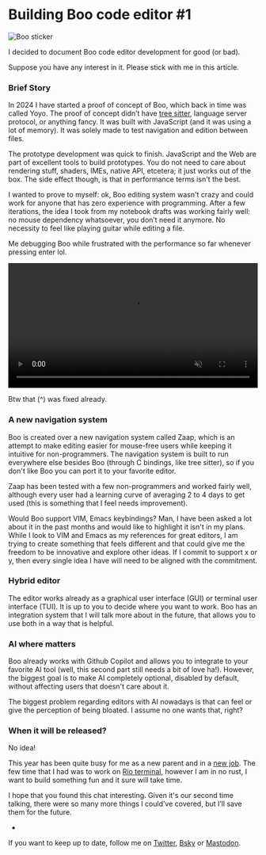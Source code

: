 # Building Boo code editor #1

![Boo sticker](https://raphamorim.io/assets/images/posts/boo-sticker.png)

I decided to document Boo code editor development for good (or bad).

Suppose you have any interest in it. Please stick with me in this article.

### Brief Story

In 2024 I have started a proof of concept of Boo, which back in time was called Yoyo. The proof of concept didn’t have [tree sitter](https://tree-sitter.github.io/tree-sitter/), language server protocol, or anything fancy. It was built with JavaScript (and it was using a lot of memory). It was solely made to test navigation and edition between files.

The prototype development was quick to finish. JavaScript and the Web are part of excellent tools to build prototypes. You do not need to care about rendering stuff, shaders, IMEs, native API, etcetera; it just works out of the box. The side effect though, is that in performance terms isn't the best.

I wanted to prove to myself: ok, Boo editing system wasn't crazy and could work for anyone that has zero experience with programming. After a few iterations, the idea I took from my notebook drafts was working fairly well: no mouse dependency whatsoever, you don’t need it anymore. No necessity to feel like playing guitar while editing a file.

Me debugging Boo while frustrated with the performance so far whenever pressing enter lol.

<video autoplay loop playsinline muted style="width: 100%">
  <source src="https://raphamorim.io/assets/videos/boo-quick-demo.webm" type="video/webm" />
</video>

Btw that (^) was fixed already.

### A new navigation system

Boo is created over a new navigation system called Zaap, which is an attempt to make editing easier for mouse-free users while keeping it intuitive for non-programmers. The navigation system is built to run everywhere else besides Boo (through C bindings, like tree sitter), so if you don't like Boo you can port it to your favorite editor.

Zaap has been tested with a few non-programmers and worked fairly well, although every user had a learning curve of averaging 2 to 4 days to get used (this is something that I feel needs improvement).

Would Boo support VIM, Emacs keybindings? Man, I have been asked a lot about it in the past months and would like to highlight it isn't in my plans. While I look to VIM and Emacs as my references for great editors, I am trying to create something that feels different and that could give me the freedom to be innovative and explore other ideas. If I commit to support x or y, then every single idea I have will need to be aligned with the commitment.

### Hybrid editor

The editor works already as a graphical user interface (GUI) or terminal user interface (TUI). It is up to you to decide where you want to work. Boo has an integration system that I will talk more about in the future, that allows you to use both in a way that is helpful.

### AI where matters

Boo already works with Github Copilot and allows you to integrate to your favorite AI tool (well, this second part still needs a bit of love ha!). However, the biggest goal is to make AI completely optional, disabled by default, without affecting users that doesn't care about it.

The biggest problem regarding editors with AI nowadays is that can feel or give the perception of being bloated. I assume no one wants that, right?

### When it will be released?

No idea!

This year has been quite busy for me as a new parent and in a [new job](/joining-charm). The few time that I had was to work on [Rio terminal](https://github.com/raphamorim/rio), however I am in no rust, I want to build something fun and it sure will take time.

I hope that you found this chat interesting. Given it's our second time talking, there were so many more things I could’ve covered, but I’ll save them for the future.

-

If you want to keep up to date, follow me on [Twitter](https://x.com/raphamorims), [Bsky](https://bsky.app/profile/mustache.bsky.social) or [Mastodon](https://mas.to/@mustache).
